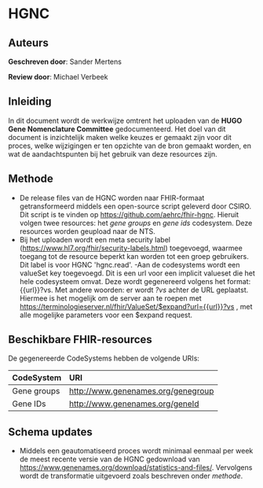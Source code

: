 # HGNC
## Auteurs
__Geschreven door__: Sander Mertens

__Review door__: Michael Verbeek

## Inleiding
In dit document wordt de werkwijze omtrent het uploaden van de __HUGO Gene Nomenclature Committee__ gedocumenteerd. Het doel van dit document is inzichtelijk maken welke keuzes er gemaakt zijn voor dit proces, welke wijzigingen er ten opzichte van de bron gemaakt worden, en wat de aandachtspunten bij het gebruik van deze resources zijn.

## Methode
- De release files van de HGNC worden naar FHIR-formaat getransformeerd middels een open-source script geleverd door CSIRO. Dit script is te vinden op https://github.com/aehrc/fhir-hgnc. Hieruit volgen twee resources: het _gene groups_ en _gene ids_ codesystem. Deze resources worden geupload naar de NTS.
- Bij het uploaden wordt een meta security label (https://www.hl7.org/fhir/security-labels.html) toegevoegd, waarmee toegang tot de resource beperkt kan worden tot een groep gebruikers. Dit label is voor HGNC 'hgnc.read'.
-Aan de codesystems wordt een valueSet key toegevoegd. Dit is een url voor een implicit valueset die het hele codesysteem omvat. Deze wordt gegenereerd volgens het format: {{url}}?vs. Met andere woorden: er wordt *?vs* achter de URL geplaatst. Hiermee is het mogelijk om de server aan te roepen met https://terminologieserver.nl/fhir/ValueSet/$expand?url={{url}}?vs , met alle mogelijke parameters voor een $expand request.

## Beschikbare FHIR-resources
De gegenereerde CodeSystems hebben de volgende URIs:

|CodeSystem|URI|
|:---|:---|
|Gene groups|http://www.genenames.org/genegroup|
|Gene IDs|http://www.genenames.org/geneId|

## Schema updates
- Middels een geautomatiseerd proces wordt minimaal eenmaal per week de meest recente versie van de HGNC gedownload van https://www.genenames.org/download/statistics-and-files/. Vervolgens wordt de transformatie uitgevoerd zoals beschreven onder _methode_.
